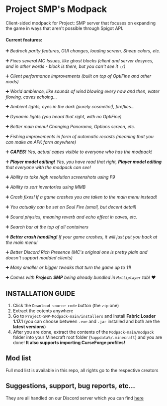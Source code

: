 # Project SMP's Modpack
Client-sided modpack for Project: SMP server that focuses on expanding the game in ways that aren't possible through Spigot API.

#### Current features:
  :heavy_plus_sign: *Bedrock parity features, GUI changes, loading screen, Sheep colors, etc.*
   
  :heavy_plus_sign:  *Fixes several MC Issues, like ghost blocks (client and server desyncs, and in other words - block is there, but you can't see it `:/`)*
  
  :heavy_plus_sign:  *Client performance improvements (built on top of OptiFine and other mods)*
  
  :heavy_plus_sign:  *World ambience, like sounds of wind blowing every now and then, water flowing, caves echoing...*
  
  :heavy_plus_sign:  *Ambient lights, eyes in the dark (purely cosmetic!), fireflies...*
  
  :heavy_plus_sign:  *Dynamic lights (you heard that right, with no OptiFine)*
  
  :heavy_plus_sign:  *Better main menu! Changing Panorama, Options screen, etc.*

  :heavy_plus_sign:  *Fishing improvements in form of automatic recasts (meaning that you can make an AFK farm anywhere)*
  
  :heavy_plus_sign:  ***CAPES!** Yes, actual capes visible to everyone who has the modpack!*

  :heavy_plus_sign:  ***Player model editing!** Yes, you have read that right, **Player model editing** that everyone with the modpack can see!*
  
  :heavy_plus_sign:  *Ability to take high resolution screenshots using F9*
  
  :heavy_plus_sign:  *Ability to sort inventories using MMB*
  
  :heavy_plus_sign:  *Crash fixes! If a game crashes you are taken to the main menu instead!*
  
  :heavy_plus_sign:  *You actually can be set on Soul Fire (small, but decent detail)*
  
  :heavy_plus_sign:  *Sound physics, meaning reverb and echo effect in caves, etc.*

  :heavy_plus_sign:  *Search bar at the top of all containers*

  :heavy_plus_sign:  ***Better crash handling!** If your game crashes, it will just put you back at the main menu!*

  :heavy_plus_sign:  *Better Discord Rich Presence (MC's original one is pretty plain and doesn't support modded clients)*

  :heavy_plus_sign:  *Many smaller or bigger tweaks that turn the game up to 11!*
 


  :heavy_plus_sign:  *Comes with **Project: SMP** being already bundled in `Multiplayer` tab!* :heart:

## INSTALLATION GUIDE

1. Click the `Download source code` button (the `zip` one)
2. Extract the cotents anywhere
3. Go to `Project-SMP-Modpack-main/installers` and install **Fabric Loader 1.17.1** (you can choose between `.exe` and `.jar` installed and both are the **latest versions**)
4. After you are done, extract the contents of the `Modpack-main/modpack` folder into your Minecraft root folder (`%appdata%/.minecraft`) and you are done!
    __**It also supports importing CurseForge profiles!**__

## Mod list
Full mod list is available in this repo, all rights go to the respective creators
 
## Suggestions, support, bug reports, etc...
They are all handled on our Discord server which you can find [here](http://links.projectsmp.tk/6659201)
